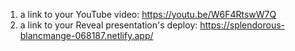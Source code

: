 1. a link to your YouTube video: https://youtu.be/W6F4RtswW7Q
2. a link to your Reveal presentation's deploy: https://splendorous-blancmange-068187.netlify.app/
